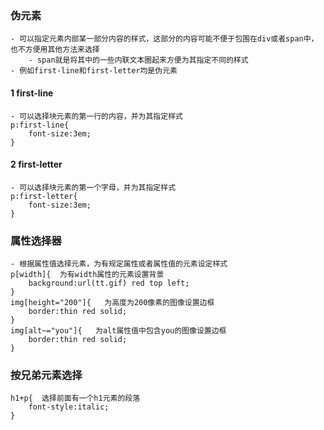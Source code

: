 
### 伪元素
    - 可以指定元素内部某一部分内容的样式，这部分的内容可能不便于包围在div或者span中，也不方便用其他方法来选择
        - span就是将其中的一些内联文本圈起来方便为其指定不同的样式
    - 例如first-line和first-letter均是伪元素

#### 1 first-line
    - 可以选择块元素的第一行的内容，并为其指定样式
    p:first-line{
        font-size:3em;
    }

#### 2 first-letter
    - 可以选择块元素的第一个字母，并为其指定样式
    p:first-letter{
        font-size:3em;
    }

### 属性选择器
    - 根据属性值选择元素，为有规定属性或者属性值的元素设定样式
    p[width]{  为有width属性的元素设置背景
        background:url(tt.gif) red top left;
    }
    img[height="200"]{   为高度为200像素的图像设置边框
        border:thin red solid;
    }
    img[alt~="you"]{   为alt属性值中包含you的图像设置边框
        border:thin red solid;  
    }
    

### 按兄弟元素选择
    h1+p{  选择前面有一个h1元素的段落
        font-style:italic;
    }



